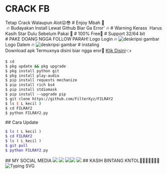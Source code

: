 # CRACK FB
Tetap Crack Walaupun Alot😛😎
# Enjoy Mbah 🤤 
  🔥 Budayakan Install Lewat Github Biar Ga Error' 🔥 
 # Warning Kerass 
  Harus Kasih Star Dulu Sebelum Pakai 🗿
 # 100% Free🥰 
 # Support 32/64 bit 
 # PAKE DOANG NGGA FOLLOW PARAH! 
 Logo Login 🔥 
 ![deskripsi gambar](https://i.ibb.co/mR77crG/Screenshot-2022-07-17-11-27-29-805-com-termux.png) 
 Logo Dalem 🔥 
 ![deskripsi gambar](https://i.ibb.co/nzrNY3n/Screenshot-2022-07-19-15-07-30-575-com-termux.png) 
 # instaling 
 Download apk Termuxnya disini biar ngga eror🌟 
 [Klik Disini](https://f-droid.org/repo/com.termux_117.apk)👈 
 ```bash 
 $ cd 
 $ pkg update && pkg upgrade 
 $ pkg install python git 
 $ pkg install play-audio 
 $ pip install requests mechanize 
 $ pip install rich bs4 
 $ pip install stdiomask 
 $ pip install --upgrade pip 
 $ git clone https://github.com/FilterXyz/FILRAY2
 $ ls ( L kecil ) 
 $ cd FILRAY2 
 $ python FILRAY2.py 
 ``` 
 ## Cara Update 
 ```php 
 $ ls ( L kecil ) 
 $ cd FILRAY2
 $ ls ( L kecil ) 
 $ git pull 
 $ python FILRAY2.py 
 ``` 
 ## MY SOCIAL MEDIA 
 [![](https://img.shields.io/badge/Github-black?logo=Github&logoColor=black&labelColor=white)](https://github.com/Al-Vino) [![](https://img.shields.io/badge/Twitter-blue?logo=Twitter&logoColor=White&labelColor=white)](https://mobile.twitter.com/AdjAlvino) 
 [![](https://img.shields.io/badge/Facebook-blue?logo=Facebook&logoColor=blue&labelColor=white)](https://www.facebook.com/Alvin0Xy.io)[![](https://img.shields.io/badge/Instagram-red?logo=Instagram&logoColor=red&labelColor=white)](https://www.instagram.com/mhff_xy) [![](https://img.shields.io/badge/Whatsapp-CHAT-red?logo=Whatsapp&logoColor=Brightgreen&labelColor=white)](https://wa.me/17154739342text=Halo+kak+alvino+ganteng) 
 ## KASIH BINTANG KNTOL🌟🌟🌟🌟🌟🌟🌟 
 ![Typing SVG](https://readme-typing-svg.herokuapp.com?lines=Selamat+Bersenang-senang....!+)
